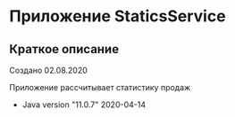 # Приложение StaticsService

## Краткое описание

Создано 02.08.2020

Приложение рассчитывает статистику продаж

* Java version "11.0.7" 2020-04-14

